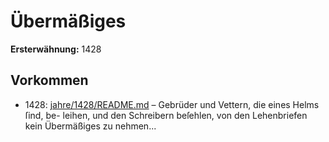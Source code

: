 # Übermäßiges

**Ersterwähnung:** 1428

## Vorkommen
- 1428: [jahre/1428/README.md](../jahre/1428/README.md) – Gebrüder und Vettern, die eines Helms ſind, be-
leihen, und den Schreibern beſehlen, von den Lehenbriefen
kein Übermäßiges zu nehmen...
